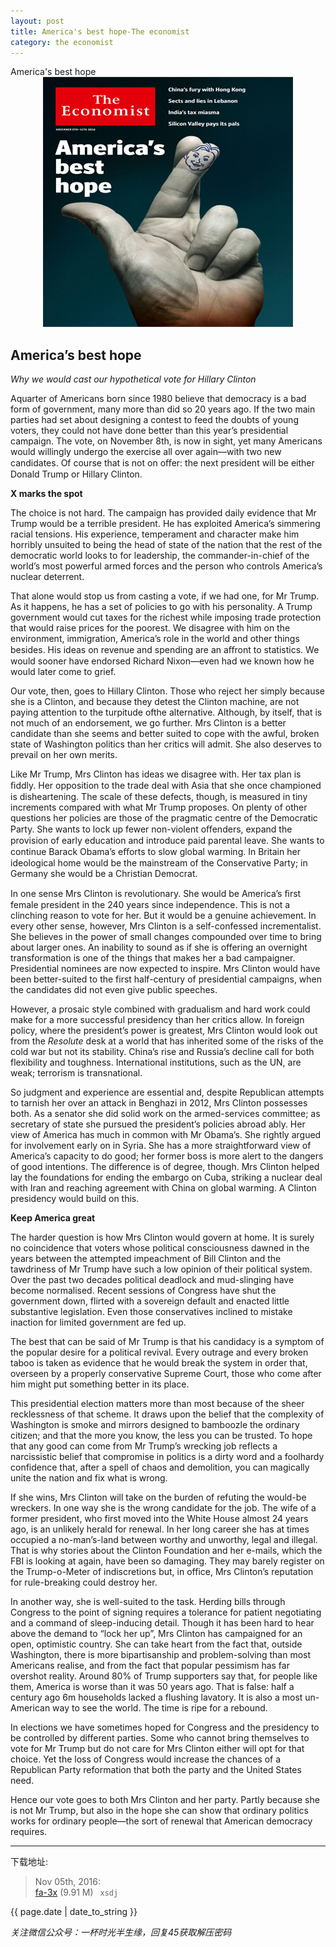 ```yaml
---
layout: post
title: America's best hope-The economist
category: the economist
---
```


<div class="message">
	America's best hope
</div>


<div style="position: relative; max-width: 400px; 
    margin: 0 auto;">
<img src="/public/img/the-economist/2016.11.05.jpg" />
</div>

<!-- more -->

## America’s best hope

*Why we would cast our hypothetical vote for Hillary Clinton*

Aquarter of Americans born since 1980 believe that democracy is a bad form of government, many more than did so 20 years ago. If the two main parties had set about designing a contest to feed the doubts of young voters, they could not have done better than this year’s presidential campaign. The vote, on November 8th, is now in sight, yet many Americans would willingly undergo the exercise all over again—with two new candidates. Of course that is not on oﬀer: the next president will be either Donald Trump or Hillary Clinton.

**X marks the spot**

The choice is not hard. The campaign has provided daily evidence that Mr Trump would be a terrible president. He has exploited America’s simmering racial tensions. His experience, temperament and character make him horribly unsuited to being the head of state of the nation that the rest of the democratic world looks to for leadership, the commander-in-chief of the world’s most powerful armed forces and the person who controls America’s nuclear deterrent.

That alone would stop us from casting a vote, if we had one, for Mr Trump. As it happens, he has a set of policies to go with his personality. A Trump government would cut taxes for the richest while imposing trade protection that would raise prices for the poorest. We disagree with him on the environment, immigration, America’s role in the world and other things besides. His ideas on revenue and spending are an aﬀront to statistics. We would sooner have endorsed Richard Nixon—even had we known how he would later come to grief.

Our vote, then, goes to Hillary Clinton. Those who reject her simply because she is a Clinton, and because they detest the Clinton machine, are not paying attention to the turpitude ofthe alternative. Although, by itself, that is not much of an endorsement, we go further. Mrs Clinton is a better candidate than she seems and better suited to cope with the awful, broken state of Washington politics than her critics will admit. She also deserves to prevail on her own merits.

Like Mr Trump, Mrs Clinton has ideas we disagree with. Her tax plan is ﬁddly. Her opposition to the trade deal with Asia that she once championed is disheartening. The scale of these defects, though,  is measured in tiny increments compared with what Mr Trump proposes. On plenty of other questions her policies are those of the pragmatic centre of the Democratic Party. She wants to lock up fewer non-violent oﬀenders, expand the provision of early education and introduce paid parental leave. She wants to continue Barack Obama’s eﬀorts to slow global warming. In Britain her ideological home would be the mainstream of the Conservative Party; in Germany she would be a Christian Democrat.

In one sense Mrs Clinton is revolutionary. She would be America’s ﬁrst female president in the 240 years since independence. This is not a clinching reason to vote for her. But it would be a genuine achievement. In every other sense, however, Mrs Clinton is a self-confessed incrementalist. She believes in the power of small changes compounded over time to bring about larger ones. An inability to sound as if she is offering an overnight transformation is one of the things that makes her a bad campaigner. Presidential nominees are now expected to inspire. Mrs Clinton would have been better-suited to the first half-century of presidential campaigns, when the candidates did not even give public speeches.

However, a prosaic style combined with gradualism and hard work could make for a more successful presidency than her critics allow. In foreign policy, where the president’s power is greatest, Mrs Clinton would look out from the *Resolute* desk at a world that has inherited some of the risks of the cold war but not its stability. China’s rise and Russia’s decline call for both flexibility and toughness. International institutions, such as the UN, are weak; terrorism is transnational.

So judgment and experience are essential and, despite Republican attempts to tarnish her over an attack in Benghazi in 2012, Mrs Clinton possesses both. As a senator she did solid work on the armed-services committee; as secretary of state she pursued the president’s policies abroad ably. Her view of America has much in common with Mr Obama’s. She rightly argued for involvement early on in Syria. She has a more straightforward view of America’s capacity to do good; her former boss is more alert to the dangers of good intentions. The difference is of degree, though. Mrs Clinton helped lay the foundations for ending the embargo on Cuba, striking a nuclear deal with Iran and reaching agreement with China on global warming. A Clinton presidency would build on this.

**Keep America great**

The harder question is how Mrs Clinton would govern at home. It is surely no coincidence that voters whose political consciousness dawned in the years between the attempted impeachment of Bill Clinton and the tawdriness of Mr Trump have such a low opinion of their political system. Over the past two decades political deadlock and mud-slinging have become normalised. Recent sessions of Congress have shut the government down, flirted with a sovereign default and enacted little substantive legislation. Even those conservatives inclined to mistake inaction for limited government are fed up.

The best that can be said of Mr Trump is that his candidacy is a symptom of the popular desire for a political revival. Every outrage and every broken taboo is taken as evidence that he would break the system in order that, overseen by a properly conservative Supreme Court, those who come after him might put something better in its place.

This presidential election matters more than most because of the sheer recklessness of that scheme. It draws upon the belief that the complexity of Washington is smoke and mirrors designed to bamboozle the ordinary citizen; and that the more you know, the less you can be trusted. To hope that any good can come from Mr Trump’s wrecking job reflects a narcissistic belief that compromise in politics is a dirty word and a foolhardy confidence that, after a spell of chaos and demolition, you can magically unite the nation and fix what is wrong.

If she wins, Mrs Clinton will take on the burden of refuting the would-be wreckers. In one way she is the wrong candidate for the job. The wife of a former president, who first moved into the White House almost 24 years ago, is an unlikely herald for renewal. In her long career she has at times occupied a no-man’s-land between worthy and unworthy, legal and illegal. That is why stories about the Clinton Foundation and her e-mails, which the FBI is looking at again, have been so damaging. They may barely register on the Trump-o-Meter of indiscretions but, in office, Mrs Clinton’s reputation for rule-breaking could destroy her.

In another way, she is well-suited to the task. Herding bills through Congress to the point of signing requires a tolerance for patient negotiating and a command of sleep-inducing detail. Though it has been hard to hear above the demand to “lock her up”, Mrs Clinton has campaigned for an open, optimistic country. She can take heart from the fact that, outside Washington, there is more bipartisanship and problem-solving than most Americans realise, and from the fact that popular pessimism has far overshot reality. Around 80% of Trump supporters say that, for people like them, America is worse than it was 50 years ago. That is false: half a century ago 6m households lacked a flushing lavatory. It is also a most un-American way to see the world. The time is ripe for a rebound.

In elections we have sometimes hoped for Congress and the presidency to be controlled by different parties. Some who cannot bring themselves to vote for Mr Trump but do not care for Mrs Clinton either will opt for that choice. Yet the loss of Congress would increase the chances of a Republican Party reformation that both the party and the United States need.

Hence our vote goes to both Mrs Clinton and her party. Partly because she is not Mr Trump, but also in the hope she can show that ordinary politics works for ordinary people—the sort of renewal that American democracy requires.

-----

下载地址:

> Nov 05th, 2016:<br/>
[<i class="fa fa-file-pdf-o" aria-hidden="true"></i> fa-3x](https://guanghou-my.sharepoint.com/personal/kentwang_edu_get365_pw/_layouts/15/guestaccess.aspx?docid=034651e95c0f84f9ea6a9f1bf8ae8fd29&authkey=AcLnltXbGN--2A_9mmmIsu8) (9.91 M)&ensp;
`xsdj`

<span class="post-date"> <i class="fa fa-qq" aria-hidden="true"></i> {{ page.date | date_to_string }}</span>

*关注微信公众号：一杯时光半生缘，回复45获取解压密码*
